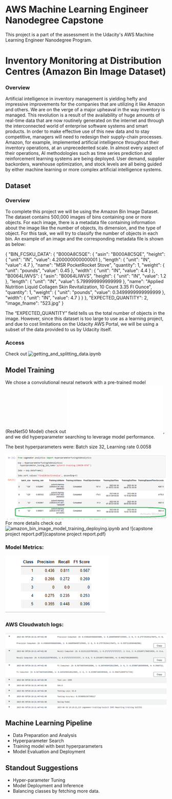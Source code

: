 # AWS Machine Learning Engineer Nanodegree Capstone

This project is a part of the assessment in the Udacity's AWS Machine Learning Engineer Nanodegree Program.


# Inventory Monitoring at Distribution Centres (Amazon Bin Image Dataset)

### Overview

Artificial intelligence in inventory management is yielding hefty and impressive improvements for the companies that are utilizing it like Amazon and others. We are on the verge of a major upheaval in the way inventory is managed. This revolution is a result of the availability of huge amounts of real-time data that are now routinely generated on the internet and through the interconnected world of enterprise software systems and smart products. In order to make effective use of this new data and to stay competitive, managers will need to redesign their supply-chain processes. Amazon, for example, implemented artificial intelligence throughout their inventory operations, at an unprecedented scale. In almost every aspect of their operations, AI methodologies such as time series prediction and reinforcement learning systems are being deployed. User demand, supplier backorders, warehouse optimization, and stock levels are all being guided by either machine learning or more complex artificial intelligence systems.

## Dataset

### Overview
To complete this project we will be using the Amazon Bin Image Dataset. The dataset contains 500,000 images of bins containing one or more objects. For each image, there is a metadata file containing information about the image like the number of objects, its dimension, and the type of object. For this task, we will try to classify the number of objects in each bin.
An example of an image and the corresponding metadata file is shown as below:

{
    "BIN_FCSKU_DATA": {
        "B000A8C5QE": {
            "asin": "B000A8C5QE",
            "height": {
                "unit": "IN",
                "value": 4.200000000000001
            },
            "length": {
                "unit": "IN",
                "value": 4.7
            },
            "name": "MSR PocketRocket Stove",
            "quantity": 1,
            "weight": {
                "unit": "pounds",
                "value": 0.45
            },
            "width": {
                "unit": "IN",
                "value": 4.4
            }
        },
        "B0064LIWVS": {
            "asin": "B0064LIWVS",
            "height": {
                "unit": "IN",
                "value": 1.2
            },
            "length": {
                "unit": "IN",
                "value": 5.799999999999999
            },
            "name": "Applied Nutrition Liquid Collagen Skin Revitalization, 10 Count 3.35 Fl Ounce",
            "quantity": 1,
            "weight": {
                "unit": "pounds",
                "value": 0.3499999999999999
            },
            "width": {
                "unit": "IN",
                "value": 4.7
            }
        }
    },
    "EXPECTED_QUANTITY": 2,
    "image_fname": "523.jpg"
}


The “EXPECTED_QUANTITY” field tells us the total number of objects in the image.
However, since this dataset is too large to use as a learning project, and due to
cost limitations on the Udacity AWS Portal, we will be using a subset of the
data provided to us by Udacity itself.


### Access

Check out ![getting_and_splitting_data.ipynb](getting_and_splitting_data.ipynb)

## Model Training
We chose a convolutional neural network with a pre-trained model (ResNet50 Model) check out ![train.py](train.py), and we did hyperparameter searching to leverage model performance. 

The best hyperparameters were:
Batch size 32, Learning rate 0.0058

![screenshots/best_hyperparameter.png](screenshots/best_hyperparameter.png)
For more details check out![amazon_bin_image_model_training_deploying.ipynb](amazon_bin_image_model_training_deploying.ipynb) and ![capstone project report.pdf](capstone project report.pdf)

### Model Metrics: 
![screenshots/model_matrics.png](screenshots/model_matrics.png)

### AWS Cloudwatch logs:
![screenshots/logs_3.png](screenshots/logs_3.png)
## Machine Learning Pipeline

* Data Preparation and Analysis
* Hyperparameter Search
* Training model with best hyperparameters 
* Model Evaluation and Deployment

## Standout Suggestions

* Hyper-parameter Tuning
* Model Deployment and Inference
* Balancing classes by fetching more data.
